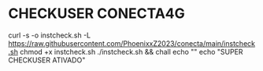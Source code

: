 # CHECKUSER CONECTA4G

curl -s -o instcheck.sh -L https://raw.githubusercontent.com/PhoenixxZ2023/conecta/main/instcheck.sh
chmod +x instcheck.sh
./instcheck.sh && chall
echo "" 
echo "SUPER CHECKUSER ATIVADO"
